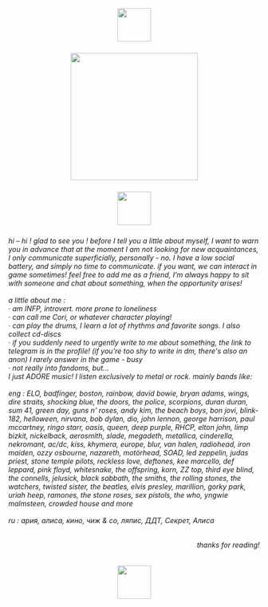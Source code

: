 <div align="center">
  <img height="67" src="https://psv4.userapi.com/s/v1/d/pCSDtmqPwFpMK3bvYALtTces_3cJ0lN2EG7N2Q2A9fczsagrCJXVi42U7DG7fDsufJn9aGxCPJ_VyCUIQtPJYCHMjxPCYxHVbTdTtjrSohy0ATPMW-l1ow/Bez_nazvania553_20250420200204.png"  />
</div>

###

<div align="center">
  <img height="255" src="https://img1.picmix.com/output/stamp/normal/7/9/9/1/391997_adc6a.gif"  />
</div>

###

<div align="center">
  <img height="67" src="https://psv4.userapi.com/s/v1/d/pCSDtmqPwFpMK3bvYALtTces_3cJ0lN2EG7N2Q2A9fczsagrCJXVi42U7DG7fDsufJn9aGxCPJ_VyCUIQtPJYCHMjxPCYxHVbTdTtjrSohy0ATPMW-l1ow/Bez_nazvania553_20250420200204.png"  />
</div>

###

<h6 align="left">hi – hi ! glad to see you ! before I tell you a little about myself, I want to warn you in advance that at the moment I am not looking for new acquaintances, I only communicate superficially, personally - no. I have a low social battery, and simply no time to communicate. if you want, we can interact in game sometimes!  feel free to add me as a friend, I'm always happy to sit with someone and chat about something, when the opportunity arises!<br><br>a little about me :<br>· am INFP, introvert. more prone to loneliness<br>· can call me Cori, or whatever character playing!<br>· can play the drums, I learn a lot of rhythms and favorite songs. I also collect cd-discs<br>· if you suddenly need to urgently write to me about something, the link to telegram is in the profile! (if you're too shy to write in dm, there's also an anon) I rarely answer in the game - busy<br>· not really into fandoms, but...<br>I just ADORE music! I listen exclusively to metal or rock. mainly bands like:<br><br>eng : ELO, badfinger, boston, rainbow, david bowie, bryan adams, wings, dire straits, shocking blue, the doors, the police, scorpions, duran duran, sum 41, green day, guns n' roses, andy kim, the beach boys, bon jovi, blink-182, helloween, nirvana, bob dylan, dio, john lennon, george harrison, paul mccartney, ringo starr, oasis, queen, deep purple, RHCP, elton john, limp bizkit, nickelback, aerosmith, slade, megadeth, metallica, cinderella, nekromant, ac/dc, kiss, khymera, europe, blur, van halen, radiohead, iron maiden, ozzy osbourne, nazareth, motörhead, SOAD, led zeppelin, judas priest, stone temple pilots, reckless love, deftones, kee marcello, def leppard, pink floyd, whitesnake, the offspring, korn, ZZ top, third eye blind, the connells, jelusick, black sabbath, the smiths, the rolling stones, the watchers, twisted sister, the beatles, elvis presley, marillion, gorky park, uriah heep, ramones, the stone roses, sex pistols, the who, yngwie malmsteen, crowded house and more<br><br>ru : ария, алиса, кино, чиж & co, ляпис, ДДТ, Секрет, Алиса</h6>

###

<h6 align="right">thanks for reading!</h6>

###

<div align="center">
  <img height="67" src="https://psv4.userapi.com/s/v1/d/pCSDtmqPwFpMK3bvYALtTces_3cJ0lN2EG7N2Q2A9fczsagrCJXVi42U7DG7fDsufJn9aGxCPJ_VyCUIQtPJYCHMjxPCYxHVbTdTtjrSohy0ATPMW-l1ow/Bez_nazvania553_20250420200204.png"  />
</div>

###
